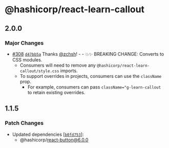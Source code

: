 # @hashicorp/react-learn-callout

## 2.0.0

### Major Changes

- [#308](https://github.com/hashicorp/react-components/pull/308) [`d47bb5a`](https://github.com/hashicorp/react-components/commit/d47bb5ad013befab93e12461d4ccbc8fc5dbd445) Thanks [@zchsh](https://github.com/zchsh)! - - 💥✨ BREAKING CHANGE: Converts to CSS modules.
  - Consumers will need to remove any `@hashicorp/react-learn-callout/style.css` imports.
  - To support overrides in projects, consumers can use the `className` prop.
    - For example, consumers can pass `className="g-learn-callout` to retain existing overrides.

## 1.1.5

### Patch Changes

- Updated dependencies [[`b0fd753`](https://github.com/hashicorp/react-components/commit/b0fd753d7f9e5c4649424139712d4d2c5ec5ffd9)]:
  - @hashicorp/react-button@6.0.0

